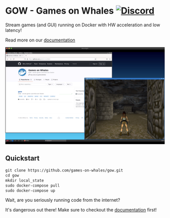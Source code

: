 # GOW - Games on Whales [![Discord](https://img.shields.io/discord/856434175455133727.svg?label=&logo=discord&logoColor=ffffff&color=7389D8&labelColor=6A7EC2)](https://discord.gg/kRGUDHNHt2)

Stream games (and GUI) running on Docker with HW acceleration and low latency! 

Read more on our [documentation](https://games-on-whales.github.io/gow/)

![Screenshot of GOW running](docs/assets/img/GOW-running.jpg)

## Quickstart

```
git clone https://github.com/games-on-whales/gow.git
cd gow
mkdir local_state
sudo docker-compose pull
sudo docker-compose up
```

Wait, are you seriously running code from the internet?

It's dangerous out there! Make sure to checkout the [documentation](https://games-on-whales.github.io/gow/) first!


